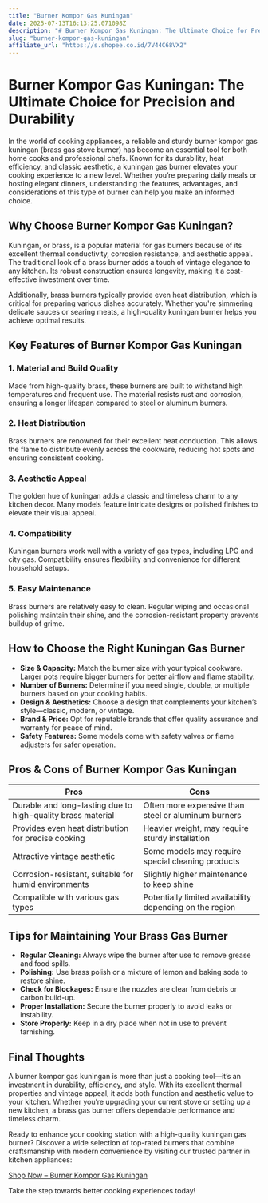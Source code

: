 ```yaml
---
title: "Burner Kompor Gas Kuningan"
date: 2025-07-13T16:13:25.071098Z
description: "# Burner Kompor Gas Kuningan: The Ultimate Choice for Precision and Durability..."
slug: "burner-kompor-gas-kuningan"
affiliate_url: "https://s.shopee.co.id/7V44C68VX2"
---
```

# Burner Kompor Gas Kuningan: The Ultimate Choice for Precision and Durability

In the world of cooking appliances, a reliable and sturdy burner kompor gas kuningan (brass gas stove burner) has become an essential tool for both home cooks and professional chefs. Known for its durability, heat efficiency, and classic aesthetic, a kuningan gas burner elevates your cooking experience to a new level. Whether you’re preparing daily meals or hosting elegant dinners, understanding the features, advantages, and considerations of this type of burner can help you make an informed choice.

## Why Choose Burner Kompor Gas Kuningan?

Kuningan, or brass, is a popular material for gas burners because of its excellent thermal conductivity, corrosion resistance, and aesthetic appeal. The traditional look of a brass burner adds a touch of vintage elegance to any kitchen. Its robust construction ensures longevity, making it a cost-effective investment over time. 

Additionally, brass burners typically provide even heat distribution, which is critical for preparing various dishes accurately. Whether you're simmering delicate sauces or searing meats, a high-quality kuningan burner helps you achieve optimal results.

## Key Features of Burner Kompor Gas Kuningan

### 1. Material and Build Quality
Made from high-quality brass, these burners are built to withstand high temperatures and frequent use. The material resists rust and corrosion, ensuring a longer lifespan compared to steel or aluminum burners.

### 2. Heat Distribution
Brass burners are renowned for their excellent heat conduction. This allows the flame to distribute evenly across the cookware, reducing hot spots and ensuring consistent cooking.

### 3. Aesthetic Appeal
The golden hue of kuningan adds a classic and timeless charm to any kitchen decor. Many models feature intricate designs or polished finishes to elevate their visual appeal.

### 4. Compatibility
Kuningan burners work well with a variety of gas types, including LPG and city gas. Compatibility ensures flexibility and convenience for different household setups.

### 5. Easy Maintenance
Brass burners are relatively easy to clean. Regular wiping and occasional polishing maintain their shine, and the corrosion-resistant property prevents buildup of grime.

## How to Choose the Right Kuningan Gas Burner

- **Size & Capacity:** Match the burner size with your typical cookware. Larger pots require bigger burners for better airflow and flame stability.
- **Number of Burners:** Determine if you need single, double, or multiple burners based on your cooking habits.
- **Design & Aesthetics:** Choose a design that complements your kitchen’s style—classic, modern, or vintage.
- **Brand & Price:** Opt for reputable brands that offer quality assurance and warranty for peace of mind.
- **Safety Features:** Some models come with safety valves or flame adjusters for safer operation.

## Pros & Cons of Burner Kompor Gas Kuningan

| **Pros** | **Cons** |
|------------|------------|
| Durable and long-lasting due to high-quality brass material | Often more expensive than steel or aluminum burners |
| Provides even heat distribution for precise cooking | Heavier weight, may require sturdy installation |
| Attractive vintage aesthetic | Some models may require special cleaning products |
| Corrosion-resistant, suitable for humid environments | Slightly higher maintenance to keep shine |
| Compatible with various gas types | Potentially limited availability depending on the region |

## Tips for Maintaining Your Brass Gas Burner

- **Regular Cleaning:** Always wipe the burner after use to remove grease and food spills.
- **Polishing:** Use brass polish or a mixture of lemon and baking soda to restore shine.
- **Check for Blockages:** Ensure the nozzles are clear from debris or carbon build-up.
- **Proper Installation:** Secure the burner properly to avoid leaks or instability.
- **Store Properly:** Keep in a dry place when not in use to prevent tarnishing.

## Final Thoughts

A burner kompor gas kuningan is more than just a cooking tool—it’s an investment in durability, efficiency, and style. With its excellent thermal properties and vintage appeal, it adds both function and aesthetic value to your kitchen. Whether you’re upgrading your current stove or setting up a new kitchen, a brass gas burner offers dependable performance and timeless charm.

Ready to enhance your cooking station with a high-quality kuningan gas burner? Discover a wide selection of top-rated burners that combine craftsmanship with modern convenience by visiting our trusted partner in kitchen appliances:

[Shop Now – Burner Kompor Gas Kuningan](https://s.shopee.co.id/7V44C68VX2)

Take the step towards better cooking experiences today!